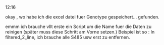 12:16

okay , wo habe ich die excel datei fuer Genotype gespeichert...
gefunden. 

emmm ich brauche vllt erste ein Script um die Name fuer die Daten zu reinigen (später muss diese Schritt am Vorne setzen.)
Beispiel ist so : 
In filtered_2_line, ich brauche alle S485 usw erst zu entfernen.